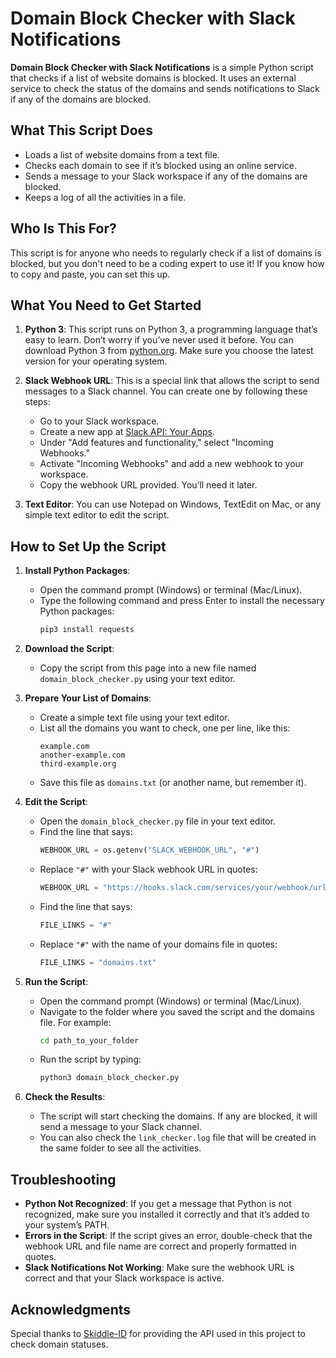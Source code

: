 # Domain Block Checker with Slack Notifications

**Domain Block Checker with Slack Notifications** is a simple Python script that checks if a list of website domains is blocked. It uses an external service to check the status of the domains and sends notifications to Slack if any of the domains are blocked.

## What This Script Does

- Loads a list of website domains from a text file.
- Checks each domain to see if it’s blocked using an online service.
- Sends a message to your Slack workspace if any of the domains are blocked.
- Keeps a log of all the activities in a file.

## Who Is This For?

This script is for anyone who needs to regularly check if a list of domains is blocked, but you don't need to be a coding expert to use it! If you know how to copy and paste, you can set this up.

## What You Need to Get Started

1. **Python 3**: This script runs on Python 3, a programming language that’s easy to learn. Don’t worry if you’ve never used it before. You can download Python 3 from [python.org](https://www.python.org/downloads/). Make sure you choose the latest version for your operating system.

2. **Slack Webhook URL**: This is a special link that allows the script to send messages to a Slack channel. You can create one by following these steps:
   - Go to your Slack workspace.
   - Create a new app at [Slack API: Your Apps](https://api.slack.com/apps).
   - Under "Add features and functionality," select "Incoming Webhooks."
   - Activate "Incoming Webhooks" and add a new webhook to your workspace.
   - Copy the webhook URL provided. You’ll need it later.

3. **Text Editor**: You can use Notepad on Windows, TextEdit on Mac, or any simple text editor to edit the script.

## How to Set Up the Script

1. **Install Python Packages**:
   - Open the command prompt (Windows) or terminal (Mac/Linux).
   - Type the following command and press Enter to install the necessary Python packages:
     ```bash
     pip3 install requests
     ```

2. **Download the Script**:
   - Copy the script from this page into a new file named `domain_block_checker.py` using your text editor.
   
3. **Prepare Your List of Domains**:
   - Create a simple text file using your text editor.
   - List all the domains you want to check, one per line, like this:
     ```
     example.com
     another-example.com
     third-example.org
     ```
   - Save this file as `domains.txt` (or another name, but remember it).

4. **Edit the Script**:
   - Open the `domain_block_checker.py` file in your text editor.
   - Find the line that says:
     ```python
     WEBHOOK_URL = os.getenv("SLACK_WEBHOOK_URL", "#")
     ```
   - Replace `"#"` with your Slack webhook URL in quotes:
     ```python
     WEBHOOK_URL = "https://hooks.slack.com/services/your/webhook/url"
     ```
   - Find the line that says:
     ```python
     FILE_LINKS = "#"
     ```
   - Replace `"#"` with the name of your domains file in quotes:
     ```python
     FILE_LINKS = "domains.txt"
     ```

5. **Run the Script**:
   - Open the command prompt (Windows) or terminal (Mac/Linux).
   - Navigate to the folder where you saved the script and the domains file. For example:
     ```bash
     cd path_to_your_folder
     ```
   - Run the script by typing:
     ```bash
     python3 domain_block_checker.py
     ```

6. **Check the Results**:
   - The script will start checking the domains. If any are blocked, it will send a message to your Slack channel.
   - You can also check the `link_checker.log` file that will be created in the same folder to see all the activities.

## Troubleshooting

- **Python Not Recognized**: If you get a message that Python is not recognized, make sure you installed it correctly and that it’s added to your system’s PATH.
- **Errors in the Script**: If the script gives an error, double-check that the webhook URL and file name are correct and properly formatted in quotes.
- **Slack Notifications Not Working**: Make sure the webhook URL is correct and that your Slack workspace is active.

## Acknowledgments

Special thanks to [Skiddle-ID](https://github.com/Skiddle-ID/checkdomain) for providing the API used in this project to check domain statuses.
